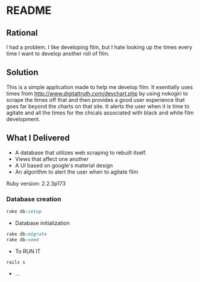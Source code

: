 # README


## Rational 

I had a problem. I like developing film, but I hate looking up the times every time I want to develop another roll of film.

## Solution

This is a simple application made to help me develop film.  It esentially uses times from http://www.digitaltruth.com/devchart.php by using nokogiri to scrape the times off that and then provides a good user experience that goes far beyond the charts on that site. It alerts the user when it is time to agitate and all the times for the chicals associated with black and white film development. 


## What I Delivered
<ul>
<li> A database that utilizes web scraping to rebuilt itself.
<li> Views that affect one another
<li> A UI based on google's material design
<li> An algorithm to alert the user when to agitate film
</ul>
Ruby version: 2.2.3p173

### Database creation
```ruby 
rake db:setup
```

* Database initialization
```ruby 
rake db:migrate
rake db:seed
```

* To RUN IT
```ruby 
rails s
```


* ...

